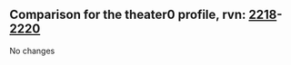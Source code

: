 ## Comparison for the theater0 profile, rvn: [2218](https://github.com/PRO100KatYT/FortniteProfileRevisions/tree/main/profiles/theater0/2218%20theater0.json)-[2220](https://github.com/PRO100KatYT/FortniteProfileRevisions/tree/main/profiles/theater0/2220%20theater0.json)

No changes
